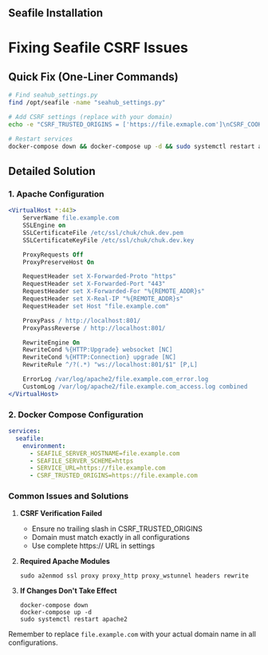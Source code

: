 ## Seafile Installation

# Fixing Seafile CSRF Issues

## Quick Fix (One-Liner Commands)
```bash
# Find seahub_settings.py
find /opt/seafile -name "seahub_settings.py"

# Add CSRF settings (replace with your domain)
echo -e "CSRF_TRUSTED_ORIGINS = ['https://file.exmaple.com']\nCSRF_COOKIE_SECURE = True\nCSRF_COOKIE_SAMESITE = 'Strict'" | sudo tee -a /path/to/seahub_settings.py

# Restart services
docker-compose down && docker-compose up -d && sudo systemctl restart apache2
```

## Detailed Solution

### 1. Apache Configuration
```apache
<VirtualHost *:443>
    ServerName file.example.com
    SSLEngine on
    SSLCertificateFile /etc/ssl/chuk/chuk.dev.pem
    SSLCertificateKeyFile /etc/ssl/chuk/chuk.dev.key

    ProxyRequests Off
    ProxyPreserveHost On

    RequestHeader set X-Forwarded-Proto "https"
    RequestHeader set X-Forwarded-Port "443"
    RequestHeader set X-Forwarded-For "%{REMOTE_ADDR}s"
    RequestHeader set X-Real-IP "%{REMOTE_ADDR}s"
    RequestHeader set Host "file.example.com"

    ProxyPass / http://localhost:801/
    ProxyPassReverse / http://localhost:801/

    RewriteEngine On
    RewriteCond %{HTTP:Upgrade} websocket [NC]
    RewriteCond %{HTTP:Connection} upgrade [NC]
    RewriteRule ^/?(.*) "ws://localhost:801/$1" [P,L]

    ErrorLog /var/log/apache2/file.example.com_error.log
    CustomLog /var/log/apache2/file.example.com_access.log combined
</VirtualHost>
```

### 2. Docker Compose Configuration
```yaml
services:
  seafile:
    environment:
      - SEAFILE_SERVER_HOSTNAME=file.example.com
      - SEAFILE_SERVER_SCHEME=https
      - SERVICE_URL=https://file.example.com
      - CSRF_TRUSTED_ORIGINS=https://file.example.com
```

### Common Issues and Solutions

1. **CSRF Verification Failed**
   - Ensure no trailing slash in CSRF_TRUSTED_ORIGINS
   - Domain must match exactly in all configurations
   - Use complete https:// URL in settings

2. **Required Apache Modules**
   ```
   sudo a2enmod ssl proxy proxy_http proxy_wstunnel headers rewrite
   ```

3. **If Changes Don't Take Effect**
   ```
   docker-compose down
   docker-compose up -d
   sudo systemctl restart apache2
   ```

Remember to replace `file.example.com` with your actual domain name in all configurations.

